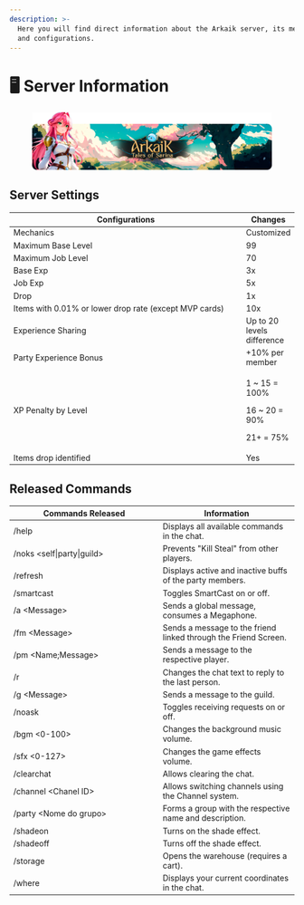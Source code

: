 ```yaml
---
description: >-
  Here you will find direct information about the Arkaik server, its mechanics,
  and configurations.
---
```


# 🖥️ Server Information

<figure><img src=".gitbook/assets/image (32) (1) (1).png" alt=""><figcaption></figcaption></figure>

## **Server Settings**

<table><thead><tr><th width="458">Configurations</th><th>Changes</th></tr></thead><tbody><tr><td>Mechanics</td><td>Customized</td></tr><tr><td>Maximum Base Level</td><td>99</td></tr><tr><td>Maximum Job Level</td><td>70</td></tr><tr><td>Base Exp</td><td>3x</td></tr><tr><td>Job Exp</td><td>5x</td></tr><tr><td>Drop</td><td>1x</td></tr><tr><td>Items with 0.01% or lower drop rate (except MVP cards)</td><td>10x</td></tr><tr><td>Experience Sharing</td><td>Up to 20 levels difference</td></tr><tr><td>Party Experience Bonus</td><td>+10% per member</td></tr><tr><td>XP Penalty by Level</td><td><p>1 ~ 15 = 100%</p><p>16 ~ 20 = 90%</p><p>21+ = 75%</p></td></tr><tr><td>Items drop identified</td><td>Yes</td></tr></tbody></table>

## **Released Commands**

<table><thead><tr><th width="250">Commands Released</th><th>Information</th></tr></thead><tbody><tr><td>/help</td><td>Displays all available commands in the chat.</td></tr><tr><td>/noks &#x3C;self|party|guild></td><td>Prevents "Kill Steal" from other players.</td></tr><tr><td>/refresh</td><td>Displays active and inactive buffs of the party members.</td></tr><tr><td>/smartcast</td><td>Toggles SmartCast on or off.</td></tr><tr><td>/a &#x3C;Message></td><td>Sends a global message, consumes a Megaphone.</td></tr><tr><td>/fm &#x3C;Message></td><td>Sends a message to the friend linked through the Friend Screen.</td></tr><tr><td>/pm &#x3C;Name;Message></td><td>Sends a message to the respective player.</td></tr><tr><td>/r</td><td>Changes the chat text to reply to the last person.</td></tr><tr><td>/g &#x3C;Message></td><td>Sends a message to the guild.</td></tr><tr><td>/noask</td><td>Toggles receiving requests on or off.</td></tr><tr><td>/bgm &#x3C;0-100></td><td>Changes the background music volume.</td></tr><tr><td>/sfx &#x3C;0-127></td><td>Changes the game effects volume.</td></tr><tr><td>/clearchat</td><td>Allows clearing the chat.</td></tr><tr><td>/channel &#x3C;Chanel ID></td><td>Allows switching channels using the Channel system.</td></tr><tr><td>/party &#x3C;Nome do grupo></td><td>Forms a group with the respective name and description.</td></tr><tr><td>/shadeon</td><td>Turns on the shade effect.</td></tr><tr><td>/shadeoff</td><td>Turns off the shade effect.</td></tr><tr><td>/storage</td><td>Opens the warehouse (requires a cart).</td></tr><tr><td>/where</td><td>Displays your current coordinates in the chat.</td></tr></tbody></table>

